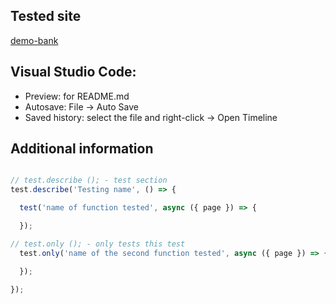 ## Tested site 
[demo-bank](https://demo-bank.vercel.app/)

## Visual Studio Code:
- Preview: for README.md
- Autosave: File -> Auto Save
- Saved history: select the file and right-click -> Open Timeline

## Additional information
```TypeScript

// test.describe (); - test section
test.describe('Testing name', () => {

  test('name of function tested', async ({ page }) => {

  });

// test.only (); - only tests this test
  test.only('name of the second function tested', async ({ page }) => {

  });

});
```